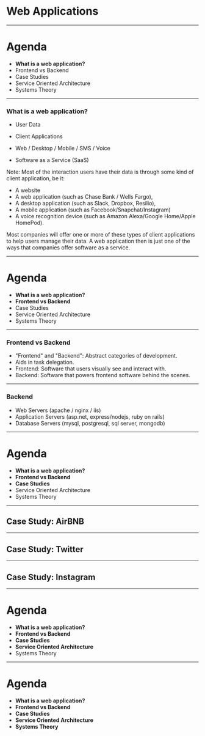 # Web Applications

---

# Agenda

- **What is a web application?**
- Frontend vs Backend
- Case Studies
- Service Oriented Architecture
- Systems Theory

----

### What is a web application?

- User Data

- Client Applications

- Web / Desktop / Mobile / SMS / Voice

- Software as a Service (SaaS)

Note: Most of the interaction users have their data is through some kind of client application, be it:

- A website
- A web application (such as Chase Bank / Wells Fargo), 
- A desktop application (such as Slack, Dropbox, Resilio),
- A mobile application (such as Facebook/Snapchat/Instagram)
- A voice recognition device (such as Amazon Alexa/Google Home/Apple HomePod).

Most companies will offer one or more of these types of client applications to help users manage their data. A web application then is just one of the ways that companies offer software as a service.

---

# Agenda

- **What is a web application?**
- **Frontend vs Backend**
- Case Studies
- Service Oriented Architecture
- Systems Theory

----

### Frontend vs Backend

- "Frontend" and "Backend": Abstract categories of development.
- Aids in task delegation.
- Frontend: Software that users visually see and interact with.
- Backend: Software that powers frontend software behind the scenes.

----

### Backend

- Web Servers (apache / nginx / iis)
- Application Servers (asp.net, express/nodejs, ruby on rails)
- Database Servers (mysql, postgresql, sql server, mongodb)

---

# Agenda

- **What is a web application?**
- **Frontend vs Backend**
- **Case Studies**
- Service Oriented Architecture
- Systems Theory

----

## Case Study: AirBNB

----

## Case Study: Twitter

----

## Case Study: Instagram

---

# Agenda

- **What is a web application?**
- **Frontend vs Backend**
- **Case Studies**
- **Service Oriented Architecture**
- Systems Theory

---

# Agenda

- **What is a web application?**
- **Frontend vs Backend**
- **Case Studies**
- **Service Oriented Architecture**
- **Systems Theory**